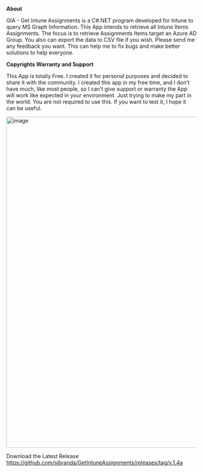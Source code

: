 **About**

GIA - Get Intune Assignments is a C#.NET program developed for Intune to query MS Graph Information.
This App intends to retrieve all Intune Items Assignments.
The focus is to retrieve Assignments Items target an Azure AD Group.
You also can export the data to CSV file if you wish.
Please send me any feedback you want. This can help me to fix bugs and make better solutions to help everyone.

**Copyrights Warranty and Support**

This App is totally Free. I created it for personal purposes and decided to share it with the community.
I created this app in my free time, and I don’t have much, like most people, so I can’t give support or warranty the App will work like expected in your environment. Just trying to make my part in the world.
You are not required to use this. If you want to test it, I hope it can be useful.


<img width="875" alt="image" src="https://user-images.githubusercontent.com/62342144/192555854-3c2fb441-d05a-4a53-81e3-5592b3c6c98b.png">


Download the Latest Release
https://github.com/sibranda/GetIntuneAssignments/releases/tag/v.1.4a

